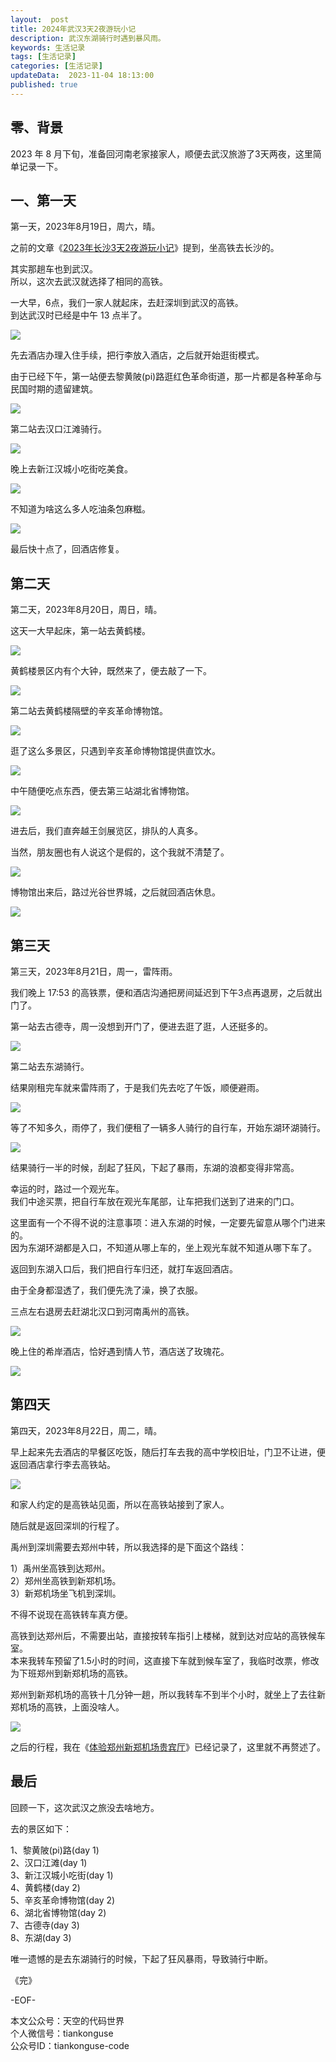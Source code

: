 ```yaml
---   
layout:  post  
title: 2024年武汉3天2夜游玩小记      
description: 武汉东湖骑行时遇到暴风雨。          
keywords: 生活记录  
tags: [生活记录]    
categories: [生活记录]  
updateData:  2023-11-04 18:13:00  
published: true  
---  
```



## 零、背景  


2023 年 8 月下旬，准备回河南老家接家人，顺便去武汉旅游了3天两夜，这里简单记录一下。  


## 一、第一天 


第一天，2023年8月19日，周六，晴。  


之前的文章《[2023年长沙3天2夜游玩小记](https://mp.weixin.qq.com/s/uW_EPpWTzKrfKbAAp7RE0Q)》提到，坐高铁去长沙的。  


其实那趟车也到武汉。  
所以，这次去武汉就选择了相同的高铁。  


一大早，6点，我们一家人就起床，去赶深圳到武汉的高铁。  
到达武汉时已经是中午 13 点半了。  


![](https://res2023.tiankonguse.com/images/2023/11/04/001.png)


先去酒店办理入住手续，把行李放入酒店，之后就开始逛街模式。  


由于已经下午，第一站便去黎黄陂(pi)路逛红色革命街道，那一片都是各种革命与民国时期的遗留建筑。  


![](https://res2023.tiankonguse.com/images/2023/11/04/002.png)


第二站去汉口江滩骑行。  


![](https://res2023.tiankonguse.com/images/2023/11/04/003.png)


晚上去新江汉城小吃街吃美食。  


![](https://res2023.tiankonguse.com/images/2023/11/04/004.png)


不知道为啥这么多人吃油条包麻糍。  


![](https://res2023.tiankonguse.com/images/2023/11/04/005.png)


最后快十点了，回酒店修复。  


## 第二天  


第二天，2023年8月20日，周日，晴。  


这天一大早起床，第一站去黄鹤楼。  


![](https://res2023.tiankonguse.com/images/2023/11/04/006.png)


黄鹤楼景区内有个大钟，既然来了，便去敲了一下。  



![](https://res2023.tiankonguse.com/images/2023/11/04/007.png)



第二站去黄鹤楼隔壁的辛亥革命博物馆。  


![](https://res2023.tiankonguse.com/images/2023/11/04/008.png)



逛了这么多景区，只遇到辛亥革命博物馆提供直饮水。  



![](https://res2023.tiankonguse.com/images/2023/11/04/009.png)



中午随便吃点东西，便去第三站湖北省博物馆。  


![](https://res2023.tiankonguse.com/images/2023/11/04/010.png)


进去后，我们直奔越王剑展览区，排队的人真多。  


当然，朋友圈也有人说这个是假的，这个我就不清楚了。  


![](https://res2023.tiankonguse.com/images/2023/11/04/011.png)



博物馆出来后，路过光谷世界城，之后就回酒店休息。  


![](https://res2023.tiankonguse.com/images/2023/11/04/012.png)


## 第三天  


第三天，2023年8月21日，周一，雷阵雨。  


我们晚上 17:53 的高铁票，便和酒店沟通把房间延迟到下午3点再退房，之后就出门了。  


第一站去古德寺，周一没想到开门了，便进去逛了逛，人还挺多的。  


![](https://res2023.tiankonguse.com/images/2023/11/04/013.png)


第二站去东湖骑行。  


结果刚租完车就来雷阵雨了，于是我们先去吃了午饭，顺便避雨。  


![](https://res2023.tiankonguse.com/images/2023/11/04/015.png)


等了不知多久，雨停了，我们便租了一辆多人骑行的自行车，开始东湖环湖骑行。  


![](https://res2023.tiankonguse.com/images/2023/11/04/014.png)



结果骑行一半的时候，刮起了狂风，下起了暴雨，东湖的浪都变得非常高。  


幸运的时，路过一个观光车。  
我们中途买票，把自行车放在观光车尾部，让车把我们送到了进来的门口。  


这里面有一个不得不说的注意事项：进入东湖的时候，一定要先留意从哪个门进来的。  
因为东湖环湖都是入口，不知道从哪上车的，坐上观光车就不知道从哪下车了。  


返回到东湖入口后，我们把自行车归还，就打车返回酒店。  


由于全身都湿透了，我们便先洗了澡，换了衣服。  


三点左右退房去赶湖北汉口到河南禹州的高铁。  


![](https://res2023.tiankonguse.com/images/2023/11/04/016.png)


晚上住的希岸酒店，恰好遇到情人节，酒店送了玫瑰花。  



![](https://res2023.tiankonguse.com/images/2023/11/04/017.png)


## 第四天  


第四天，2023年8月22日，周二，晴。  


早上起来先去酒店的早餐区吃饭，随后打车去我的高中学校旧址，门卫不让进，便返回酒店拿行李去高铁站。   


![](https://res2023.tiankonguse.com/images/2023/11/04/018.png)



和家人约定的是高铁站见面，所以在高铁站接到了家人。  


随后就是返回深圳的行程了。  


禹州到深圳需要去郑州中转，所以我选择的是下面这个路线：  


1）禹州坐高铁到达郑州。  
2）郑州坐高铁到新郑机场。  
3）新郑机场坐飞机到深圳。  


不得不说现在高铁转车真方便。  


高铁到达郑州后，不需要出站，直接按转车指引上楼梯，就到达对应站的高铁候车室。  
本来我转车预留了1.5小时的时间，这直接下车就到候车室了，我临时改票，修改为下班郑州到新郑机场的高铁。  


郑州到新郑机场的高铁十几分钟一趟，所以我转车不到半个小时，就坐上了去往新郑机场的高铁，上面没啥人。  



![](https://res2023.tiankonguse.com/images/2023/11/04/019.png)


之后的行程，我在《[体验郑州新郑机场贵宾厅](https://mp.weixin.qq.com/s/u0pkU1tp9A_iavpAT3Xq9A)》已经记录了，这里就不再赘述了。  


## 最后  


回顾一下，这次武汉之旅没去啥地方。  


去的景区如下：  


1、黎黄陂(pi)路(day 1)   
2、汉口江滩(day 1)   
3、新江汉城小吃街(day 1)  
4、黄鹤楼(day 2)  
5、辛亥革命博物馆(day 2)  
6、湖北省博物馆(day 2)  
7、古德寺(day 3)  
8、东湖(day 3)  


唯一遗憾的是去东湖骑行的时候，下起了狂风暴雨，导致骑行中断。  



《完》  


-EOF-  



本文公众号：天空的代码世界  
个人微信号：tiankonguse  
公众号ID：tiankonguse-code  
  

